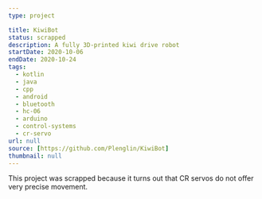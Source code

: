 ```yaml
---
type: project

title: KiwiBot
status: scrapped
description: A fully 3D-printed kiwi drive robot
startDate: 2020-10-06
endDate: 2020-10-24
tags:
  - kotlin
  - java
  - cpp
  - android
  - bluetooth
  - hc-06
  - arduino
  - control-systems
  - cr-servo
url: null
source: [https://github.com/Plenglin/KiwiBot]
thumbnail: null
---
```


This project was scrapped because it turns out that CR servos do not offer very precise movement.
